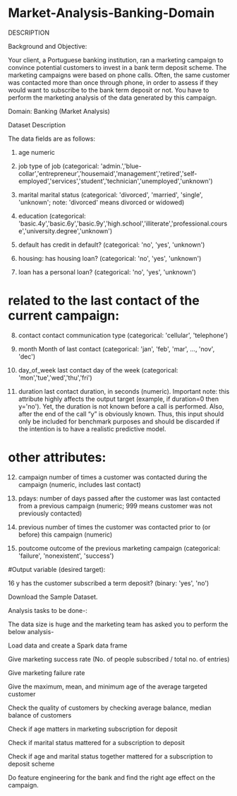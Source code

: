 # Market-Analysis-Banking-Domain

DESCRIPTION

Background and Objective:

Your client, a Portuguese banking institution, ran a marketing campaign to convince potential customers to invest in a bank term deposit scheme. 
The marketing campaigns were based on phone calls. Often, the same customer was contacted more than once through phone, in order to assess if they would want to subscribe to the bank term deposit or not. You have to perform the marketing analysis of the data generated by this campaign.

Domain: Banking (Market Analysis)

Dataset Description

 The data fields are as follows:

1.	age	numeric

2.	job	type of job (categorical: 'admin.','blue-collar','entrepreneur','housemaid','management','retired','self-employed','services','student','technician','unemployed','unknown')

3.	marital       	marital status (categorical: 'divorced', 'married', 'single', 'unknown'; note: 'divorced' means divorced or widowed)

4.	education  	(categorical: 'basic.4y','basic.6y','basic.9y','high.school','illiterate','professional.course','university.degree','unknown')

5.	default     	has credit in default? (categorical: 'no', 'yes', 'unknown')

6.	housing:    	has housing loan? (categorical: 'no', 'yes', 'unknown')

7.	loan           	has a personal loan? (categorical: 'no', 'yes', 'unknown')

# related to the last contact of the current campaign:

8.	contact         	contact communication type (categorical: 'cellular', 'telephone')

9.	month   	Month of last contact (categorical: 'jan', 'feb', 'mar', ..., 'nov', 'dec')
 
10.	day_of_week  	last contact day of the week (categorical: 'mon','tue','wed','thu','fri')

11.	duration           	last contact duration, in seconds (numeric). Important note: this attribute highly affects the output target (example, if duration=0 then y='no'). Yet, the duration is not known before a call is performed. Also, after the end of the call “y” is obviously known. Thus, this input should only be included for benchmark purposes and should be discarded if the intention is to have a realistic predictive model.

# other attributes:

12.	campaign   	number of times a customer was contacted during the campaign (numeric, includes last contact)

13.	pdays:    	number of days passed after the customer was last contacted from a previous campaign (numeric; 999 means customer was not previously contacted)

14.	previous   	number of times the customer was contacted prior to (or before) this campaign (numeric)

15.	poutcome       	outcome of the previous marketing campaign (categorical: 'failure', 'nonexistent', 'success')
 

 


#Output variable (desired target):

16	y	has the customer subscribed a term deposit? (binary: 'yes', 'no')

Download the Sample Dataset.

 

Analysis tasks to be done-:

The data size is huge and the marketing team has asked you to perform the below analysis-

Load data and create a Spark data frame

Give marketing success rate (No. of people subscribed / total no. of entries)

Give marketing failure rate

Give the maximum, mean, and minimum age of the average targeted customer

Check the quality of customers by checking average balance, median balance of customers

Check if age matters in marketing subscription for deposit

Check if marital status mattered for a subscription to deposit

Check if age and marital status together mattered for a subscription to deposit scheme

Do feature engineering for the bank and find the right age effect on the campaign.
 
